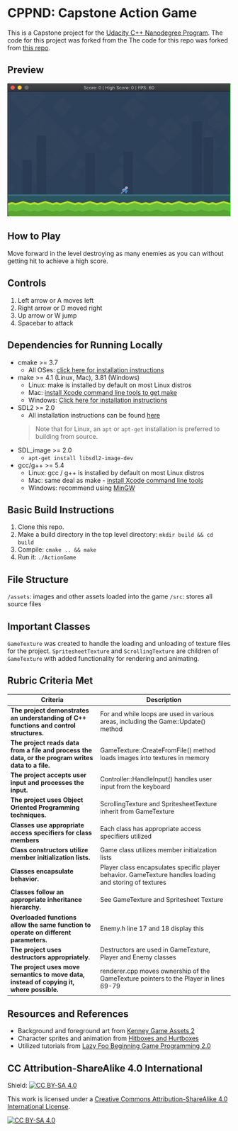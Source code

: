 # CPPND: Capstone Action Game

This is a Capstone project for the [Udacity C++ Nanodegree Program](https://www.udacity.com/course/c-plus-plus-nanodegree--nd213). The code for this project was forked from the  The code for this repo was forked from [this repo](https://github.com/udacity/CppND-Capstone-Snake-Game).

## Preview

<img src="assets/preview.gif"/>

## How to Play
Move forward in the level destroying as many enemies as you can without getting hit to achieve a high score.

## Controls

1. Left arrow or A moves left
2. Right arrow or D moved right
3. Up arrow or W jump
4. Spacebar to attack

## Dependencies for Running Locally

* cmake >= 3.7
  * All OSes: [click here for installation instructions](https://cmake.org/install/)
* make >= 4.1 (Linux, Mac), 3.81 (Windows)
  * Linux: make is installed by default on most Linux distros
  * Mac: [install Xcode command line tools to get make](https://developer.apple.com/xcode/features/)
  * Windows: [Click here for installation instructions](http://gnuwin32.sourceforge.net/packages/make.htm)
* SDL2 >= 2.0 
  * All installation instructions can be found [here](https://wiki.libsdl.org/Installation)
  >Note that for Linux, an `apt` or `apt-get` installation is preferred to building from source. 
* SDL_image >= 2.0
  * `apt-get install libsdl2-image-dev`
* gcc/g++ >= 5.4
  * Linux: gcc / g++ is installed by default on most Linux distros
  * Mac: same deal as make - [install Xcode command line tools](https://developer.apple.com/xcode/features/)
  * Windows: recommend using [MinGW](http://www.mingw.org/)

## Basic Build Instructions

1. Clone this repo.
2. Make a build directory in the top level directory: `mkdir build && cd build`
3. Compile: `cmake .. && make`
4. Run it: `./ActionGame`

## File Structure
`/assets`: images and other assets loaded into the game
`/src`: stores all source files

 ## Important Classes
 `GameTexture` was created to handle the loading and unloading of texture files for the project.
 `SpritesheetTexture` and `ScrollingTexture` are children of `GameTexture` with added functionality for rendering and animating.

 ## Rubric Criteria Met
 | Criteria | Description |
 | -------- | ----------- |
 | **The project demonstrates an understanding of C++ functions and control structures.** | For and while loops are used in various areas, including the Game::Update() method |
 | **The project reads data from a file and process the data, or the program writes data to a file.** | GameTexture::CreateFromFile() method loads images into textures in memory |
 | **The project accepts user input and processes the input.** | Controller::HandleInput() handles user input from the keyboard |
 | **The project uses Object Oriented Programming techniques.** | ScrollingTexture and SpritesheetTexture inherit from GameTexture |
 | **Classes use appropriate access specifiers for class members** | Each class has appropriate access specifiers utilized |
 | **Class constructors utilize member initialization lists.** | Game class utilizes member initialzation lists |
 | **Classes encapsulate behavior.** | Player class encapsulates specific player behavior. GameTexture handles loading and storing of textures |
 | **Classes follow an appropriate inheritance hierarchy.** | See GameTexture and Spritesheet Texture |
 | **Overloaded functions allow the same function to operate on different parameters.** | Enemy.h line 17 and 18 display this |
 | **The project uses destructors appropriately.** | Destructors are used in GameTexture, Player and Enemy classes |
 | **The project uses move semantics to move data, instead of copying it, where possible.** | renderer.cpp moves ownership of the GameTexture pointers to the Player in lines 69-79 |

## Resources and References
* Background and foreground art from [Kenney Game Assets 2](https://kenney.itch.io/kenney-game-assets-2)
* Character sprites and animation from [Hitboxes and Hurtboxes](https://ratcasket.itch.io/hitboxes-and-hurtboxes)
* Utilized tutorials from [Lazy Foo Beginning Game Programming 2.0](https://lazyfoo.net/tutorials/SDL/index.php)


## CC Attribution-ShareAlike 4.0 International

Shield: [![CC BY-SA 4.0][cc-by-sa-shield]][cc-by-sa]

This work is licensed under a
[Creative Commons Attribution-ShareAlike 4.0 International License][cc-by-sa].

[![CC BY-SA 4.0][cc-by-sa-image]][cc-by-sa]

[cc-by-sa]: http://creativecommons.org/licenses/by-sa/4.0/
[cc-by-sa-image]: https://licensebuttons.net/l/by-sa/4.0/88x31.png
[cc-by-sa-shield]: https://img.shields.io/badge/License-CC%20BY--SA%204.0-lightgrey.svg
